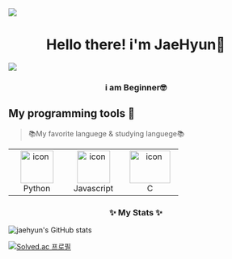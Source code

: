 <img src="https://capsule-render.vercel.app/api?type=venom&height=150&color=638BB2&text=JaeHyun's%20Github&section=header&fontSize=55&fontColor=000000&reversal=false" />

<h1 align="center">Hello there! i'm JaeHyun👋</h1>
<a href="https://www.instagram.com/jaehyeon._.05/">
<img src="https://img.shields.io/badge/Instagram-%23E4405F.svg?style=for-the-badge&logo=Instagram&logoColor=white">
</a>
<h3 align="center">i am Beginner🤓</h3>

## My programming tools 📌

> 📚My favorite languege & studying languege📚

<table>
  <tr>
    <td align="center" width="96">
      <a href="#macropower-tech">
        <img src="https://techstack-generator.vercel.app/python-icon.svg" alt="icon" width="65" height="65" />
      </a>
      <br>Python
    </td>
    <td align="center" width="96">
        <img src="https://techstack-generator.vercel.app/js-icon.svg" alt="icon" width="65" height="65" />
      <br>Javascript
    </td>
    <td align="center" width="96">
        <img src="https://velog.velcdn.com/images/jakob1/post/b8150af5-24de-40fa-aeae-90e5e12ca47d/image.png" alt="icon" width="80" height="65" />
      <br>C
    </td>
 </tr>
</table>

<h3 align="center">✨ My Stats ✨</h3>

![jaehyun's GitHub stats](https://github-readme-stats.vercel.app/api?username=hamtory05&show_icons=true&theme=radical)

[![Solved.ac 프로필](http://mazassumnida.wtf/api/v2/generate_badge?boj=limjh2005)](https://solved.ac/limjh2005)
